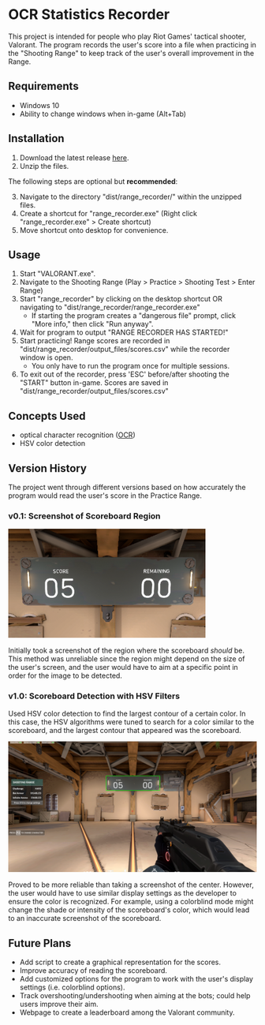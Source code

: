 
# OCR Statistics Recorder
This project is intended for people who play Riot Games' tactical shooter, Valorant. The program records the user's score into a file when practicing in the "Shooting Range" to keep track of the user's overall improvement in the Range.

## Requirements
* Windows 10
* Ability to change windows when in-game (Alt+Tab)

## Installation
1. Download the latest release [here](https://github.com/vincentvilo/ocr-stats-recorder/archive/v1.0.zip).
2. Unzip the files.

The following steps are optional but **recommended**: 

3. Navigate to the directory "dist/range_recorder/" within the unzipped files.
4. Create a shortcut for "range_recorder.exe" (Right click "range_recorder.exe" > Create shortcut) 
5. Move shortcut onto desktop for convenience.

## Usage
1. Start "VALORANT.exe".
2. Navigate to the Shooting Range (Play > Practice > Shooting Test > Enter Range)
3. Start "range_recorder" by clicking on the desktop shortcut OR navigating to "dist/range_recorder/range_recorder.exe"
    * If starting the program creates a "dangerous file" prompt, click "More info," then click "Run anyway".
4. Wait for program to output "RANGE RECORDER HAS STARTED!"
5. Start practicing! Range scores are recorded in "dist/range_recorder/output_files/scores.csv" while the recorder window is open.
    * You only have to run the program once for multiple sessions.
6. To exit out of the recorder, press 'ESC' before/after shooting the "START" button in-game.
Scores are saved in "dist/range_recorder/output_files/scores.csv"

## Concepts Used
* optical character recognition ([OCR](https://en.wikipedia.org/wiki/Optical_character_recognition))
* HSV color detection
## Version History
The project went through different versions based on how accurately the program would read the user's score in the Practice Range.
### v0.1: Screenshot of Scoreboard Region

![Screenshot of Scoreboard](images/scoreboard.png)

Initially took a screenshot of the region where the scoreboard _should_ be. This method was unreliable since the region might depend on the size of the user's screen, and the user would have to aim at a specific point in order for the image to be detected.
### v1.0: Scoreboard Detection with HSV Filters

Used HSV color detection to find the largest contour of a certain color. In this case, the HSV algorithms were tuned to search for a color similar to the scoreboard, and the largest contour that appeared was the scoreboard. 

![Scoreboard with HSV](images/hsv_color_detection_example.PNG)

Proved to be more reliable than taking a screenshot of the center. However, the user would have to use similar display settings as the developer to ensure the color is recognized. For example, using a colorblind mode might change the shade or intensity of the scoreboard's color, which would lead to an inaccurate screenshot of the scoreboard.
## Future Plans
* Add script to create a graphical representation for the scores.
* Improve accuracy of reading the scoreboard. 
* Add customized options for the program to work with the user's display settings (i.e. colorblind options).
* Track overshooting/undershooting when aiming at the bots; could help users improve their aim.
* Webpage to create a leaderboard among the Valorant community.




